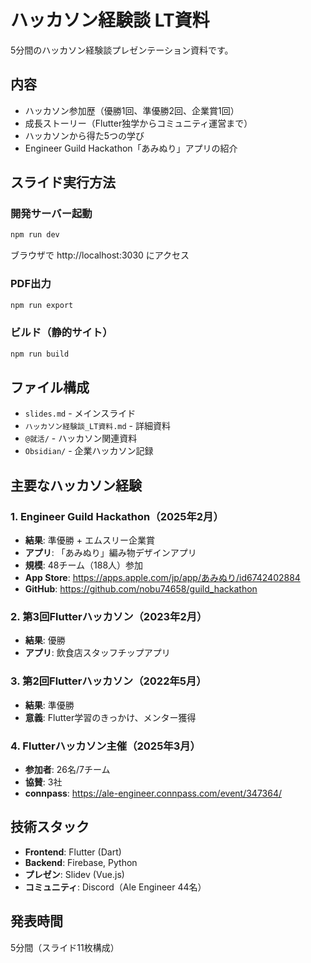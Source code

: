 # ハッカソン経験談 LT資料

5分間のハッカソン経験談プレゼンテーション資料です。

## 内容

- ハッカソン参加歴（優勝1回、準優勝2回、企業賞1回）
- 成長ストーリー（Flutter独学からコミュニティ運営まで）
- ハッカソンから得た5つの学び
- Engineer Guild Hackathon「あみぬり」アプリの紹介

## スライド実行方法

### 開発サーバー起動
```bash
npm run dev
```

ブラウザで http://localhost:3030 にアクセス

### PDF出力
```bash
npm run export
```

### ビルド（静的サイト）
```bash
npm run build
```

## ファイル構成

- `slides.md` - メインスライド
- `ハッカソン経験談_LT資料.md` - 詳細資料
- `@就活/` - ハッカソン関連資料
- `Obsidian/` - 企業ハッカソン記録

## 主要なハッカソン経験

### 1. Engineer Guild Hackathon（2025年2月）
- **結果**: 準優勝 + エムスリー企業賞
- **アプリ**: 「あみぬり」編み物デザインアプリ
- **規模**: 48チーム（188人）参加
- **App Store**: https://apps.apple.com/jp/app/あみぬり/id6742402884
- **GitHub**: https://github.com/nobu74658/guild_hackathon

### 2. 第3回Flutterハッカソン（2023年2月）
- **結果**: 優勝
- **アプリ**: 飲食店スタッフチップアプリ

### 3. 第2回Flutterハッカソン（2022年5月）
- **結果**: 準優勝
- **意義**: Flutter学習のきっかけ、メンター獲得

### 4. Flutterハッカソン主催（2025年3月）
- **参加者**: 26名/7チーム
- **協賛**: 3社
- **connpass**: https://ale-engineer.connpass.com/event/347364/

## 技術スタック

- **Frontend**: Flutter (Dart)
- **Backend**: Firebase, Python
- **プレゼン**: Slidev (Vue.js)
- **コミュニティ**: Discord（Ale Engineer 44名）

## 発表時間

5分間（スライド11枚構成）